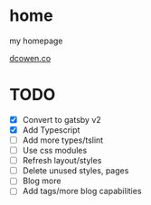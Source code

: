 # home

my homepage

[dcowen.co](https://dcowen.co)

# TODO

*   [x] Convert to gatsby v2
*   [x] Add Typescript
*   [ ] Add more types/tslint
*   [ ] Use css modules
*   [ ] Refresh layout/styles
*   [ ] Delete unused styles, pages
*   [ ] Blog more
*   [ ] Add tags/more blog capabilities
